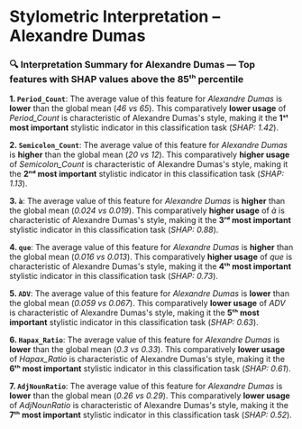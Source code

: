 # Stylometric Interpretation – Alexandre Dumas

### 🔍 Interpretation Summary for **Alexandre Dumas** — Top features with SHAP values above the 85ᵗʰ percentile

**1. `Period_Count`**: The average value of this feature for *Alexandre Dumas* is **lower** than the global mean (*46 vs 65*). This comparatively **lower usage** of *Period_Count* is characteristic of Alexandre Dumas's style, making it the **1ˢᵗ most important** stylistic indicator in this classification task (*SHAP: 1.42*).

**2. `Semicolon_Count`**: The average value of this feature for *Alexandre Dumas* is **higher** than the global mean (*20 vs 12*). This comparatively **higher usage** of *Semicolon_Count* is characteristic of Alexandre Dumas's style, making it the **2ⁿᵈ most important** stylistic indicator in this classification task (*SHAP: 1.13*).

**3. `à`**: The average value of this feature for *Alexandre Dumas* is **higher** than the global mean (*0.024 vs 0.019*). This comparatively **higher usage** of *à* is characteristic of Alexandre Dumas's style, making it the **3ʳᵈ most important** stylistic indicator in this classification task (*SHAP: 0.88*).

**4. `que`**: The average value of this feature for *Alexandre Dumas* is **higher** than the global mean (*0.016 vs 0.013*). This comparatively **higher usage** of *que* is characteristic of Alexandre Dumas's style, making it the **4ᵗʰ most important** stylistic indicator in this classification task (*SHAP: 0.73*).

**5. `ADV`**: The average value of this feature for *Alexandre Dumas* is **lower** than the global mean (*0.059 vs 0.067*). This comparatively **lower usage** of *ADV* is characteristic of Alexandre Dumas's style, making it the **5ᵗʰ most important** stylistic indicator in this classification task (*SHAP: 0.63*).

**6. `Hapax_Ratio`**: The average value of this feature for *Alexandre Dumas* is **lower** than the global mean (*0.3 vs 0.33*). This comparatively **lower usage** of *Hapax_Ratio* is characteristic of Alexandre Dumas's style, making it the **6ᵗʰ most important** stylistic indicator in this classification task (*SHAP: 0.61*).

**7. `AdjNounRatio`**: The average value of this feature for *Alexandre Dumas* is **lower** than the global mean (*0.26 vs 0.29*). This comparatively **lower usage** of *AdjNounRatio* is characteristic of Alexandre Dumas's style, making it the **7ᵗʰ most important** stylistic indicator in this classification task (*SHAP: 0.52*).

